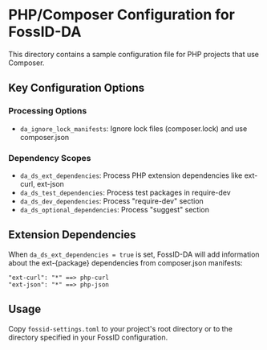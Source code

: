 # PHP/Composer Configuration for FossID-DA

This directory contains a sample configuration file for PHP projects that use Composer.

## Key Configuration Options

### Processing Options
- `da_ignore_lock_manifests`: Ignore lock files (composer.lock) and use composer.json

### Dependency Scopes
- `da_ds_ext_dependencies`: Process PHP extension dependencies like ext-curl, ext-json
- `da_ds_test_dependencies`: Process test packages in require-dev
- `da_ds_dev_dependencies`: Process "require-dev" section
- `da_ds_optional_dependencies`: Process "suggest" section

## Extension Dependencies
When `da_ds_ext_dependencies = true` is set, FossID-DA will add information about the ext-{package} dependencies from composer.json manifests:

```
"ext-curl": "*" ==> php-curl  
"ext-json": "*" ==> php-json
```

## Usage
Copy `fossid-settings.toml` to your project's root directory or to the directory specified in your FossID configuration. 